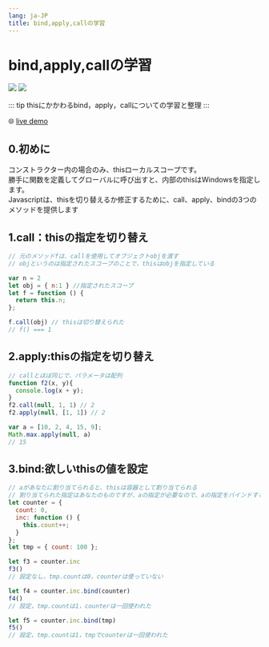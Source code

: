 ```yaml
---
lang: ja-JP
title: bind,apply,callの学習
---
```


# bind,apply,callの学習

![](https://img.shields.io/badge/-Typescript-9ca3af.svg?logo=typescript&style=popout-square)  ![](https://img.shields.io/badge/-Javascript-9ca3af.svg?logo=javascript&style=popout-square)



::: tip
thisにかかわるbind，apply，callについての学習と整理
:::



🌐 [live demo](https://codepen.io/kensoz/pen/gOxjXqa)

## 0.初めに

コンストラクター内の場合のみ、thisローカルスコープです。  
勝手に関数を定義してグローバルに呼び出すと、内部のthisはWindowsを指定します。  
Javascriptは、thisを切り替えるか修正するために、call、apply、bindの3つのメソッドを提供します



## 1.call：thisの指定を切り替え

```js
// 元のメソッドfは、callを使用してオブジェクトobjを渡す
// objというのは指定されたスコープのことで，thisはobjを指定している

var n = 2 
let obj = { n:1 } //指定されたスコープ
let f = function () {
  return this.n;
};

f.call(obj) // thisは切り替えられた
// f() === 1
```



## 2.apply:thisの指定を切り替え

```js
// callとほぼ同じで、パラメータは配列
function f2(x, y){
  console.log(x + y);
}
f2.call(null, 1, 1) // 2
f2.apply(null, [1, 1]) // 2

var a = [10, 2, 4, 15, 9];
Math.max.apply(null, a) 
// 15
```



## 3.bind:欲しいthisの値を設定

```js
// aがあなたに割り当てられると、thisは容器として割り当てられる
// 割り当てられた指定はあなたのものですが、aの指定が必要なので、aの指定をバインドすることが必要
let counter = {
  count: 0,
  inc: function () {
    this.count++;
  }
};
let tmp = { count: 100 };

let f3 = counter.inc 
f3() 
// 設定なし，tmp.countは0，counterは使っていない

let f4 = counter.inc.bind(counter)
f4() 
// 設定，tmp.countは1，counterは一回使われた

let f5 = counter.inc.bind(tmp)
f5() 
// 設定，tmp.countは1，tmpでcounterは一回使われた
```

